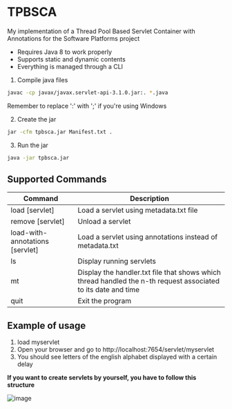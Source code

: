 # TPBSCA
My implementation of a Thread Pool Based Servlet Container with Annotations for the Software Platforms project

- Requires Java 8 to work properly
- Supports static and dynamic contents
- Everything is managed through a CLI 


1) Compile java files
```bash
javac -cp javax/javax.servlet-api-3.1.0.jar:. *.java
```
Remember to replace ':' with ';' if you're using Windows

2) Create the jar 
```bash
jar -cfm tpbsca.jar Manifest.txt .
```
3) Run the jar
```bash
java -jar tpbsca.jar
```
## Supported Commands
| Command | Description |
| --- | --- |
| load [servlet]| Load a servlet using metadata.txt file |
| remove [servlet] | Unload a servlet |
| load-with-annotations [servlet] | Load a servlet using annotations instead of metadata.txt | 
| ls | Display running servlets |
| mt | Display the handler.txt file that shows which thread handled the n-th request associated to its date and time |
| quit | Exit the program |

## Example of usage
1. load myservlet
2. Open your browser and go to http://localhost:7654/servlet/myservlet
3. You should see letters of the english alphabet displayed with a certain delay



<b> If you want to create servlets by yourself, you have to follow this structure </b>

![image](https://user-images.githubusercontent.com/56314144/223172102-8b2e613a-9bff-40af-8e4a-a9a882a6f807.png)

